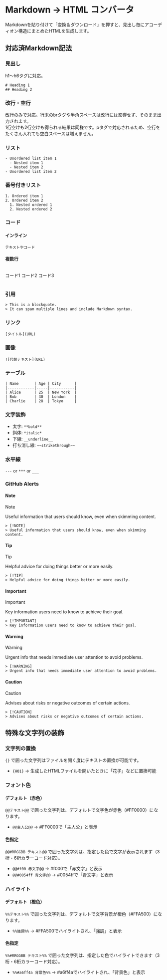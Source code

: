 # Markdown → HTML コンバータ
Markdownを貼り付けて「変換＆ダウンロード」を押すと、見出し毎にアコーディオン構造にまとめたHTMLを生成します。

## 対応済Markdown記法
### 見出し
h1〜h6タグに対応。
```
# Heading 1
## Heading 2
```

### 改行・空行
改行のみで対応。行末のbrタグや半角スペースは改行には影響せず、そのまま出力されます。  
1行空けも2行空けも得られる結果は同様です。pタグで対応されるため、空行をたくさん入れても空白スペースは増えません。

### リスト
```
- Unordered list item 1
  - Nested item 1
  - Nested item 2
- Unordered list item 2
```

### 番号付きリスト
```
1. Ordered item 1
2. Ordered item 2
  1. Nested ordered 1
  2. Nested ordered 2
```

### コード
#### インライン
`テキストやコード`
#### 複数行
```
```
コード1
コード2
コード3
```
```

### 引用
```
> This is a blockquote.
> It can span multiple lines and include Markdown syntax.
```

### リンク
```
[タイトル](URL)
```


### 画像
```
![代替テキスト](URL)
```


### テーブル
```
| Name       | Age | City      |
|------------|-----|-----------|
| Alice      | 25  | New York  |
| Bob        | 30  | London    |
| Charlie    | 28  | Tokyo     |
```

### 文字装飾
- 太字: `**bold**`
- 斜体: `*italic*`
- 下線: `__underline__`
- 打ち消し線: `~~strikethrough~~`

### 水平線
`---` or `***` or `___`


### GitHub Alerts
#### Note
> [!NOTE]
> Useful information that users should know, even when skimming content.

```
> [!NOTE]
> Useful information that users should know, even when skimming content.
```

#### Tip

> [!TIP]
> Helpful advice for doing things better or more easily.

```
> [!TIP]
> Helpful advice for doing things better or more easily.
```

#### Important
> [!IMPORTANT]
> Key information users need to know to achieve their goal.

```
> [!IMPORTANT]
> Key information users need to know to achieve their goal.
```

#### Warning
> [!WARNING]
> Urgent info that needs immediate user attention to avoid problems.

```
> [!WARNING]
> Urgent info that needs immediate user attention to avoid problems.
```

#### Caution
> [!CAUTION]
> Advises about risks or negative outcomes of certain actions.

```
> [!CAUTION]
> Advises about risks or negative outcomes of certain actions.
```

## 特殊な文字列の装飾
### 文字列の置換
`{}` で囲った文字列はファイルを開く度にテキストの置換が可能です。  
- `{HO1}` → 生成したHTMLファイルを開いたときに「花子」などに置換可能

### フォント色
#### デフォルト（赤色）
`@@テキスト@@` で囲った文字列は、デフォルトで文字色が赤色（#FF0000）になります。  
- `@@主人公@@` → #FF0000で「主人公」と表示

#### 色指定
`@@#RRGGBB テキスト@@` で囲った文字列は、指定した色で文字が表示されます（3桁・6桁カラーコード対応）。  
- `@@#f00 赤文字@@` → #f000で「赤文字」と表示  
- `@@#0054ff 青文字@@` → #0054ffで「青文字」と表示

### ハイライト
#### デフォルト（橙色）
`%%テキスト%%` で囲った文字列は、デフォルトで文字背景が橙色（#FFA500）になります。  
- `%%強調%%` → #FFA500でハイライトされ、「強調」と表示

#### 色指定
`%%#RRGGBB テキスト%%` で囲った文字列は、指定した色でハイライトできます（3桁・6桁カラーコード対応）。
- `%%#a6ff4a 背景色%%` → #a6ff4aでハイライトされ、「背景色」と表示
